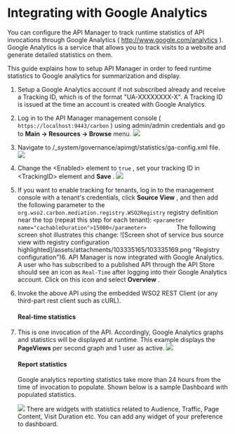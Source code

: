 # Integrating with Google Analytics

You can configure the API Manager to track runtime statistics of API invocations through Google Analytics ( http://www.google.com/analytics ). Google Analytics is a service that allows you to track visits to a website and generate detailed statistics on them.

This guide explains how to setup API Manager in order to feed runtime statistics to Google analytics for summarization and display.

1.  Setup a Google Analytics account if not subscribed already and receive a Tracking ID, which is of the format "UA-XXXXXXXX-X". A Tracking ID is issued at the time an account is created with Google Analytics.
2.  Log in to the API Manager management console ( `https://localhost:9443/carbon` ) using admin/admin credentials and go to **Main -&gt; Resources -&gt; Browse** menu.
    ![](/assets/attachments/103335165/103335168.png)
3.  Navigate to /\_system/governance/apimgt/statistics/ga-config.xml file.
    ![](/assets/attachments/103335165/103335167.png)

4.  Change the &lt;Enabled&gt; element to `true` , set your tracking ID in &lt;TrackingID&gt; element and **Save** .
    ![](/assets/attachments/103335165/103335166.png)

5.  If you want to enable tracking for tenants, log in to the management console with a tenant's credentials, click **Source View** , and then add the following parameter to the `org.wso2.carbon.mediation.registry.WSO2Registry` registry definition near the top (repeat this step for each tenant):
`<parameter name="cachableDuration">15000</parameter>         `
    The following screen shot illustrates this change:
    ![Screen shot of service bus source view with registry configuration highlighted]/assets/attachments/103335165/103335169.png "Registry configuration")6.  API Manager is now integrated with Google Analytics. A user who has subscribed to a published API through the API Store should see an icon as `Real-Time` after logging into their Google Analytics account. Click on this icon and select **Overview** .
7.  Invoke the above API using the embedded WSO2 REST Client (or any third-part rest client such as cURL).

    #### Real-time statistics

8.  This is one invocation of the API. Accordingly, Google Analytics graphs and statistics will be displayed at runtime. This example displays the **PageViews** per second graph and 1 user as active.
    ![](/assets/attachments/103335165/103335171.png)
    #### Report statistics

    Google analytics reporting statistics take more than 24 hours from the time of invocation to populate. Shown below is a sample Dashboard with populated statistics.

    ![](/assets/attachments/103335165/103335170.png)
    There are widgets with statistics related to Audience, Traffic, Page Content, Visit Duration etc. You can add any widget of your preference to dashboard.


